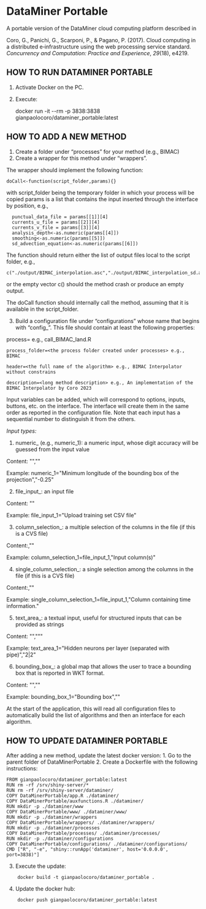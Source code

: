 # DataMiner Portable

A portable version of the DataMiner cloud computing platform described in

Coro, G., Panichi, G., Scarponi, P., & Pagano, P. (2017). Cloud computing in a distributed e‐infrastructure using the web processing service standard. *Concurrency and Computation: Practice and Experience*, *29*(18), e4219.

## HOW TO RUN DATAMINER PORTABLE

1.  Activate Docker on the PC.

2.  Execute:

    docker run -it --rm -p 3838:3838 gianpaolocoro/dataminer_portable:latest

## HOW TO ADD A NEW METHOD

1.  Create a folder under “processes” for your method (e.g., BIMAC)
2.  Create a wrapper for this method under “wrappers”.

The wrapper should implement the following function:

```         
doCall<-function(script_folder,params){}
```

with script_folder being the temporary folder in which your process will be copied params is a list that contains the input inserted through the interface by position, e.g.,

```         
  punctual_data_file = params[[1]][4]
  currents_u_file = params[[2]][4]
  currents_v_file = params[[3]][4]
  analysis_depth<-as.numeric(params[[4]])
  smoothing<-as.numeric(params[[5]])
  sd_advection_equation<-as.numeric(params[[6]])
```

The function should return either the list of output files local to the script folder, e.g.,

```         
c("./output/BIMAC_interpolation.asc","./output/BIMAC_interpolation_sd.asc","./output/BIMAC_IDW_prior.asc")
```

or the empty vector c() should the method crash or produce an empty output.

The doCall function should internally call the method, assuming that it is available in the script_folder.

3.  Build a configuration file under “configurations” whose name that begins with “config\_”. This file should contain at least the following properties:

process=<process wrapper name without the path> e.g., call_BIMAC_land.R

```         
process_folder=<the process folder created under processes> e.g., BIMAC

header=<the full name of the algorithm> e.g., BIMAC Interpolator without constrains

description=<long method description> e.g., An implementation of the BIMAC Interpolator by Coro 2023
```

Input variables can be added, which will correspond to options, inputs, buttons, etc. on the interface. The interface will create them in the same order as reported in the configuration file. Note that each input has a sequential number to distinguish it from the others.

*Input types:*

1.  numeric\_<N> (e.g., numeric_1): a numeric input, whose digit accuracy will be guessed from the input value

Content: "<description>","<default value>"

Example: numeric_1="Minimum longitude of the bounding box of the projection","-0.25"

2.  file_input\_<N>: an input file

Content: "<description>"

Example: file_input_1="Upload training set CSV file"

3.  column_selection\_<N>: a multiple selection of the columns in the file (if this is a CVS file)

Content:<reference file input variable>,"<description>"

Example: column_selection_1=file_input_1,"Input column(s)"

4.  single_column_selection\_<N>: a single selection among the columns in the file (if this is a CVS file)

Content:<reference file input variable>,"<description>"

Example: single_column_selection_1=file_input_1,"Column containing time information."

5.  text_area\_<N>: a textual input, useful for structured inputs that can be provided as strings

Content: "<description>","<default value>""

Example: text_area_1="Hidden neurons per layer (separated with pipe)","2\|2"

6.  bounding_box\_<N>: a global map that allows the user to trace a bounding box that is reported in WKT format.

Content: "<description>","<default value>"

Example: bounding_box_1="Bounding box",""

At the start of the application, this will read all configuration files to automatically build the list of algorithms and then an interface for each algorithm.

## HOW TO UPDATE DATAMINER PORTABLE

After adding a new method, update the latest docker version: 1. Go to the parent folder of DataMinerPortable 2. Create a Dockerfile with the following instructions:

```         
FROM gianpaolocoro/dataminer_portable:latest
RUN rm -rf /srv/shiny-server/*
RUN rm -rf /srv/shiny-server/dataminer/
COPY DataMinerPortable/app.R ./dataminer/
COPY DataMinerPortable/auxfunctions.R ./dataminer/
RUN mkdir -p ./dataminer/www
COPY DataMinerPortable/www/ ./dataminer/www/
RUN mkdir -p ./dataminer/wrappers
COPY DataMinerPortable/wrappers/ ./dataminer/wrappers/
RUN mkdir -p ./dataminer/processes
COPY DataMinerPortable/processes/ ./dataminer/processes/
RUN mkdir -p ./dataminer/configurations
COPY DataMinerPortable/configurations/ ./dataminer/configurations/
CMD ["R", "-e", "shiny::runApp('dataminer', host='0.0.0.0', port=3838)"]
```

3.  Execute the update:

```         
    docker build -t gianpaolocoro/dataminer_portable .
```

4.  Update the docker hub:

```         
    docker push gianpaolocoro/dataminer_portable:latest
```
